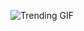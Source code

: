 
<!-- GIF_SECTION -->
![Trending GIF](https://media4.giphy.com/media/v1.Y2lkPThiYjIxNzcyM2VvMWlocTludmIzN203OWFuNzBtMTdqN3RwYm9lYWk0emo0em10cCZlcD12MV9naWZzX3NlYXJjaCZjdD1n/lOfSzpPeMb9gF2OJ5O/giphy.gif)
<!-- END_GIF_SECTION -->
